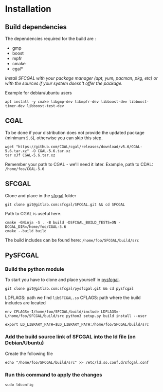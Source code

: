 # Installation

## Build dependencies

The dependencies required for the build are :
- gmp
- boost
- mpfr
- cmake
- cgal*

*Install SFCGAL with your package manager (apt, yum, pacman, pkg, etc) or with the sources if your system doesn't offer the package.*

Example for debian/ubuntu users

```shell
apt install -y cmake libgmp-dev libmpfr-dev libboost-dev libboost-timer-dev libboost-test-dev
```

## CGAL

To be done if your distribution does not provide the updated package (minimum `5.6`), otherwise you can skip this step.

```shell
wget "https://github.com/CGAL/cgal/releases/download/v5.6/CGAL-5.6.tar.xz" -O CGAL-5.6.tar.xz
tar xJf CGAL-5.6.tar.xz
```
Remember your path to CGAL - we'll need it later.
Example, path to CDAL: `/home/foo/CGAL-5.6`

## SFCGAL

Clone and place in the [sfcgal](https://gitlab.com/sfcgal/SFCGAL) folder

```shell
git clone git@gitlab.com:sfcgal/SFCGAL.git && cd SFCGAL
```

Path to CGAL is useful here.

```shell
cmake -GNinja -S . -B build -DSFCGAL_BUILD_TESTS=ON -DCGAL_DIR=/home/foo/CGAL-5.6
cmake --build build
```

The build includes can be found here: `/home/foo/SFCGAL/build/src`

## PySFCGAL

### Build the python module

To start you have to clone and place yourself in [pysfcgal](https://gitlab.com/sfcgal/pysfcgal).

```shell
git clone git@gitlab.com:sfcgal/pysfcgal.git && cd pysfcgal
```

LDFLAGS: path we find `libSFCGAL.so`
CFLAGS: path where the build includes are located

```shell
env CFLAGS=-I/home/foo/SFCGAL/build/include LDFLAGS=-L/home/foo/SFCGAL/build/src python3 setup.py build install --user
```

```shell
export LD_LIBRARY_PATH=$LD_LIBRARY_PATH:/home/foo/SFCGAL/build/src
```

### Add the build source link of SFCGAL into the ld file (on Debian/Ubuntu)

Create the following file

```shell
echo "/home/foo/SFCGAL/build/src" >> /etc/ld.so.conf.d/sfcgal.conf
```

### Run this command to apply the changes

```shell
sudo ldconfig
```
